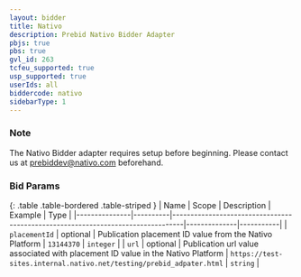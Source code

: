 ```yaml
---
layout: bidder
title: Nativo
description: Prebid Nativo Bidder Adapter
pbjs: true
pbs: true
gvl_id: 263
tcfeu_supported: true
usp_supported: true
userIds: all 
biddercode: nativo
sidebarType: 1
---
```


### Note

The Nativo Bidder adapter requires setup before beginning. Please contact us at <prebiddev@nativo.com> beforehand.

### Bid Params

{: .table .table-bordered .table-striped }
| Name          | Scope    | Description                                                                     | Example      | Type      |
|---------------|----------|---------------------------------------------------------------------------------|--------------|-----------|
| `placementId` | optional | Publication placement ID value from the Nativo Platform                         |  `13144370`  | `integer` |
| `url`         | optional | Publication url value associated with placement ID value in the Nativo Platform |  `https://test-sites.internal.nativo.net/testing/prebid_adpater.html`  | `string` |
